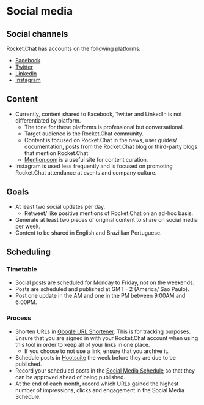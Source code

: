 # Social media

## Social channels

Rocket.Chat has accounts on the following platforms: 

- [Facebook](https://www.facebook.com/RocketChatApp/)
- [Twitter](https://twitter.com/rocketchat?lang=en)
- [LinkedIn](https://www.linkedin.com/company/rocket-chat/)
- [Instagram](https://www.instagram.com/rocket.chat/)

## Content

- Currently, content shared to Facebook, Twitter and LinkedIn is not differentiated by platform.
    * The tone for these platforms is professional but conversational. 
    * Target audience is the Rocket.Chat community.
    * Content is focused on Rocket.Chat in the news, user guides/ documentation, posts from the Rocket.Chat blog or third-party blogs that mention Rocket.Chat 
    * [Mention.com](http://mention.com) is a useful site for content curation.
- Instagram is used less frequently and is focused on promoting Rocket.Chat attendance at events and company culture. 

## Goals

- At least two social updates per day. 
    * Retweet/ like positive mentions of Rocket.Chat on an ad-hoc basis.
- Generate at least two pieces of original content to share on social media per week. 
- Content to be shared in English and Brazillian Portuguese.  

## Scheduling

### Timetable

- Social posts are scheduled for Monday to Friday, not on the weekends. 
- Posts are scheduled and published at GMT - 2 (America/ Sao Paulo).
- Post one update in the AM and one in the PM between 9:00AM and 6:00PM. 

### Process

- Shorten URLs in [Google URL Shortener](https://goo.gl). This is for tracking purposes. Ensure that you are signed in with your Rocket.Chat account when using this tool in order to keep all of your links in one place. 
    * If you choose to not use a link, ensure that you archive it. 
- Schedule posts in [Hootsuite](https://hootsuite.com/dashboard) the week before they are due to be published. 
- Record your scheduled posts in the [Social Media Schedule](https://docs.google.com/spreadsheets/d/1qIVBC0fUMCBfzRJK2TQA5K0m_gWZc5rNnPsGemZSUxE/edit?usp=sharing) so that they can be approved ahead of being published. 
- At the end of each month, record which URLs gained the highest number of impressions, clicks and engagement in the Social Media Schedule. 

 



